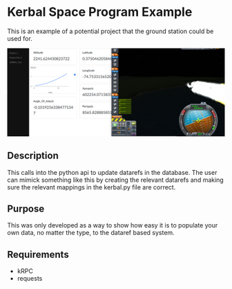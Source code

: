 # Kerbal Space Program Example
This is an example of a potential project that the ground station could be used for.

![Image of Kerbal Space program linked to board](../pictures/kerbal_example.png)

## Description
This calls into the python api to update datarefs in the database.  The user can mimick something
like this by creating the relevant datarefs and making sure the relevant mappings in the kerbal.py file
are correct.

## Purpose
This was only developed as a way to show how easy it is to populate your own data, no matter the type, to
the dataref based system.

## Requirements
* kRPC
* requests

